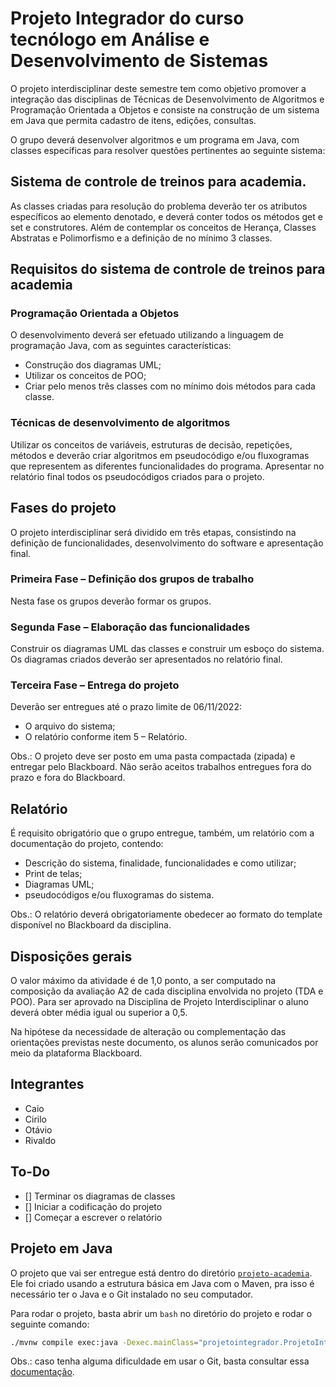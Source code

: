 # Projeto Integrador do curso tecnólogo em Análise e Desenvolvimento de Sistemas

O projeto interdisciplinar deste semestre tem como objetivo promover a integração das disciplinas de
Técnicas de Desenvolvimento de Algoritmos e Programação Orientada a Objetos e consiste na
construção de um sistema em Java que permita cadastro de itens, edições, consultas.

O grupo deverá desenvolver algoritmos e um programa em Java, com classes específicas
para resolver questões pertinentes ao seguinte sistema:

## **Sistema de controle de treinos para academia.**

As classes criadas para resolução do problema deverão ter os atributos específicos ao elemento
denotado, e deverá conter todos os métodos get e set e construtores. Além de contemplar os
conceitos de Herança, Classes Abstratas e Polimorfismo e a definição de no mínimo 3 classes.

## Requisitos do sistema de controle de treinos para academia

### Programação Orientada a Objetos

O desenvolvimento deverá ser efetuado utilizando a
linguagem de programação Java, com as seguintes características:

- Construção dos diagramas UML;
- Utilizar os conceitos de POO;
- Criar pelo menos três classes com no mínimo dois métodos para cada classe.

### Técnicas de desenvolvimento de algoritmos

Utilizar os conceitos de variáveis, estruturas de
decisão, repetições, métodos e deverão criar algoritmos em pseudocódigo e/ou fluxogramas que
representem as diferentes funcionalidades do programa. Apresentar no relatório final todos os
pseudocódigos criados para o projeto.

## Fases do projeto

O projeto interdisciplinar será dividido em três etapas, consistindo na definição de
funcionalidades, desenvolvimento do software e apresentação final.

### Primeira Fase – Definição dos grupos de trabalho

Nesta fase os grupos deverão formar os grupos.

### Segunda Fase – Elaboração das funcionalidades

Construir os diagramas UML das classes e construir um esboço do sistema. Os
diagramas criados deverão ser apresentados no relatório final.

### Terceira Fase – Entrega do projeto

Deverão ser entregues até o prazo limite de 06/11/2022:

- O arquivo do sistema;
- O relatório conforme item 5 – Relatório.

Obs.: O projeto deve ser posto em uma pasta compactada (zipada) e entregar pelo Blackboard. Não serão aceitos trabalhos entregues fora do prazo e fora do Blackboard.

## Relatório

É requisito obrigatório que o grupo entregue, também, um relatório com a documentação do projeto, contendo:

- Descrição do sistema, finalidade, funcionalidades e como utilizar;
- Print de telas;
- Diagramas UML;
- pseudocódigos e/ou fluxogramas do sistema.

Obs.: O relatório deverá obrigatoriamente obedecer ao formato do template disponível no Blackboard da disciplina.

## Disposições gerais

O valor máximo da atividade é de 1,0 ponto, a ser computado na composição da avaliação
A2 de cada disciplina envolvida no projeto (TDA e POO). Para ser aprovado na
Disciplina de Projeto Interdisciplinar o aluno deverá obter média igual ou superior a
0,5.

Na hipótese da necessidade de alteração ou complementação das orientações previstas
neste documento, os alunos serão comunicados por meio da plataforma Blackboard.

## Integrantes

- Caio
- Cirilo
- Otávio
- Rivaldo

## To-Do

- [] Terminar os diagramas de classes
- [] Iniciar a codificação do projeto
- [] Começar a escrever o relatório

## Projeto em Java

O projeto que vai ser entregue está dentro do diretório [`projeto-academia`](/projeto-academia). Ele foi criado usando a estrutura básica em Java com o Maven, pra isso é necessário ter o Java e o Git instalado no seu computador.

Para rodar o projeto, basta abrir um `bash` no diretório do projeto e rodar o seguinte comando:

```sh
./mvnw compile exec:java -Dexec.mainClass="projetointegrador.ProjetoIntegrador"
```

Obs.: caso tenha alguma dificuldade em usar o Git, basta consultar essa [documentação](https://gist.github.com/leocomelli/2545add34e4fec21ec16).
